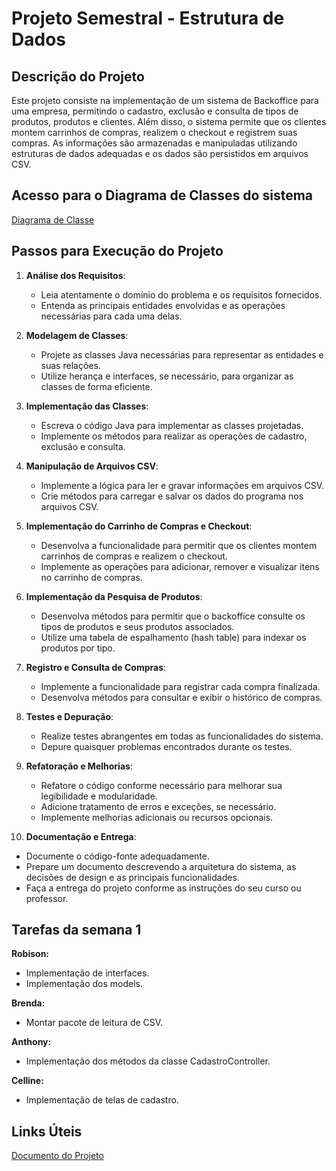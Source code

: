 
# Projeto Semestral - Estrutura de Dados

## Descrição do Projeto

Este projeto consiste na implementação de um sistema de Backoffice para uma empresa, permitindo o cadastro, exclusão e consulta de tipos de produtos, produtos e clientes. Além disso, o sistema permite que os clientes montem carrinhos de compras, realizem o checkout e registrem suas compras. As informações são armazenadas e manipuladas utilizando estruturas de dados adequadas e os dados são persistidos em arquivos CSV.

## Acesso para o Diagrama de Classes do sistema
[Diagrama de Classe](https://drive.google.com/file/d/1h026CM-OJxYYig2nhxL-gw0Iz1lLhpLJ/view?usp=sharing)

## Passos para Execução do Projeto

1. **Análise dos Requisitos**:
   - Leia atentamente o domínio do problema e os requisitos fornecidos.
   - Entenda as principais entidades envolvidas e as operações necessárias para cada uma delas.

2. **Modelagem de Classes**:
   - Projete as classes Java necessárias para representar as entidades e suas relações.
   - Utilize herança e interfaces, se necessário, para organizar as classes de forma eficiente.

3. **Implementação das Classes**:
   - Escreva o código Java para implementar as classes projetadas.
   - Implemente os métodos para realizar as operações de cadastro, exclusão e consulta.

4. **Manipulação de Arquivos CSV**:
   - Implemente a lógica para ler e gravar informações em arquivos CSV.
   - Crie métodos para carregar e salvar os dados do programa nos arquivos CSV.

5. **Implementação do Carrinho de Compras e Checkout**:
   - Desenvolva a funcionalidade para permitir que os clientes montem carrinhos de compras e realizem o checkout.
   - Implemente as operações para adicionar, remover e visualizar itens no carrinho de compras.

6. **Implementação da Pesquisa de Produtos**:
   - Desenvolva métodos para permitir que o backoffice consulte os tipos de produtos e seus produtos associados.
   - Utilize uma tabela de espalhamento (hash table) para indexar os produtos por tipo.

7. **Registro e Consulta de Compras**:
   - Implemente a funcionalidade para registrar cada compra finalizada.
   - Desenvolva métodos para consultar e exibir o histórico de compras.

8. **Testes e Depuração**:
   - Realize testes abrangentes em todas as funcionalidades do sistema.
   - Depure quaisquer problemas encontrados durante os testes.

9. **Refatoração e Melhorias**:
   - Refatore o código conforme necessário para melhorar sua legibilidade e modularidade.
   - Adicione tratamento de erros e exceções, se necessário.
   - Implemente melhorias adicionais ou recursos opcionais.

10. **Documentação e Entrega**:
   - Documente o código-fonte adequadamente.
   - Prepare um documento descrevendo a arquitetura do sistema, as decisões de design e as principais funcionalidades.
   - Faça a entrega do projeto conforme as instruções do seu curso ou professor.

## Tarefas da semana 1
**Robison:**
   - Implementação de interfaces.
   - Implementação dos models.

**Brenda:**
   - Montar pacote de leitura de CSV.

**Anthony:**
   - Implementação dos métodos da classe CadastroController.

**Celline:**
   - Implementação de telas de cadastro.

## Links Úteis
   [Documento do Projeto](https://drive.google.com/file/d/1HoB3tZRhxH5-TlB1KALZTOq1OcZcuttU/view)


